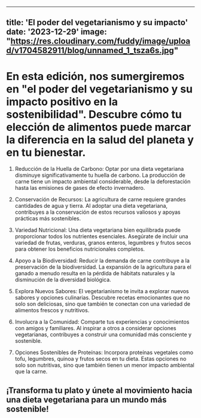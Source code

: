 ---
title: 'El poder del vegetarianismo y su impacto'
date: '2023-12-29'
image: "https://res.cloudinary.com/fuddy/image/upload/v1704582911/blog/unnamed_1_tsza6s.jpg"
----

# En esta edición, nos sumergiremos en "el poder del vegetarianismo y su impacto positivo en la sostenibilidad". Descubre cómo tu elección de alimentos puede marcar la diferencia en la salud del planeta y en tu bienestar.

1. Reducción de la Huella de Carbono:
Optar por una dieta vegetariana disminuye significativamente tu huella de carbono. La producción de carne tiene un impacto ambiental considerable, desde la deforestación hasta las emisiones de gases de efecto invernadero.

2. Conservación de Recursos:
La agricultura de carne requiere grandes cantidades de agua y tierra. Al adoptar una dieta vegetariana, contribuyes a la conservación de estos recursos valiosos y apoyas prácticas más sostenibles.

3. Variedad Nutricional:
Una dieta vegetariana bien equilibrada puede proporcionar todos los nutrientes esenciales. Asegúrate de incluir una variedad de frutas, verduras, granos enteros, legumbres y frutos secos para obtener los beneficios nutricionales completos.

4. Apoyo a la Biodiversidad:
Reducir la demanda de carne contribuye a la preservación de la biodiversidad. La expansión de la agricultura para el ganado a menudo resulta en la pérdida de hábitats naturales y la disminución de la diversidad biológica.
 
5. Explora Nuevos Sabores:
El vegetarianismo te invita a explorar nuevos sabores y opciones culinarias. Descubre recetas emocionantes que no solo son deliciosas, sino que también te conectan con una variedad de alimentos frescos y nutritivos.

6. Involucra a la Comunidad:
Comparte tus experiencias y conocimientos con amigos y familiares. Al inspirar a otros a considerar opciones vegetarianas, contribuyes a construir una comunidad más consciente y sostenible.

7. Opciones Sostenibles de Proteínas:
Incorpora proteínas vegetales como tofu, legumbres, quinoa y frutos secos en tu dieta. Estas opciones no solo son nutritivas, sino que también tienen un menor impacto ambiental que la carne.

## ¡Transforma tu plato y únete al movimiento hacia una dieta vegetariana para un mundo más sostenible!